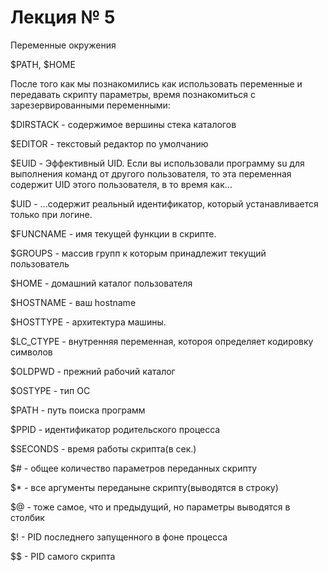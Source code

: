 # Лекция № 5

Переменные окружения

$PATH, $HOME


После того как мы познакомились как использовать переменные и передавать скрипту параметры, время познакомиться с зарезервированными переменными:

$DIRSTACK - содержимое вершины стека каталогов

$EDITOR - текстовый редактор по умолчанию

$EUID - Эффективный UID. Если вы использовали программу su для выполнения команд от другого пользователя, то эта переменная содержит UID этого пользователя, в то время как...

$UID - ...содержит реальный идентификатор, который устанавливается только при логине.

$FUNCNAME - имя текущей функции в скрипте.

$GROUPS - массив групп к которым принадлежит текущий пользователь

$HOME - домашний каталог пользователя

$HOSTNAME - ваш hostname

$HOSTTYPE - архитектура машины.

$LC_CTYPE - внутренняя переменная, котороя определяет кодировку символов

$OLDPWD - прежний рабочий каталог

$OSTYPE - тип ОС

$PATH - путь поиска программ

$PPID - идентификатор родительского процесса

$SECONDS - время работы скрипта(в сек.)

$# - общее количество параметров переданных скрипту

$* - все аргументы переданыне скрипту(выводятся в строку)

$@ - тоже самое, что и предыдущий, но параметры выводятся в столбик

$! - PID последнего запущенного в фоне процесса

$$ - PID самого скрипта
